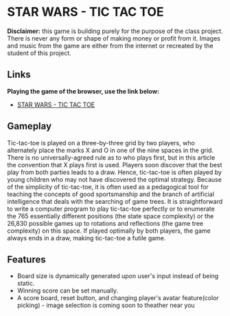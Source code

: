 <h1>STAR WARS - TIC TAC TOE</h1>
<p><strong>Disclaimer:</strong> this game is building purely for the purpose of the class project.  There is never any form or shape of making money or profit from it.  Images and music from the game are either from the internet or recreated by the student of this project.</p>

<h2>Links</h2>
<p><strong>Playing the game of the browser, use the link below:</strong></p>
    <ul>
        <li>
            <a href="https://vuken.space">STAR WARS - TIC TAC TOE</a>
        </li>
    </ul>

<h2>Gameplay</h2>
<p>Tic-tac-toe is played on a three-by-three grid by two players, who alternately place the marks X and O in one of the nine spaces in the grid.  There is no universally-agreed rule as to who plays first, but in this article the convention that X plays first is used.  Players soon discover that the best play from both parties leads to a draw. Hence, tic-tac-toe is often played by young children who may not have discovered the optimal strategy. Because of the simplicity of tic-tac-toe, it is often used as a pedagogical tool for teaching the concepts of good sportsmanship and the branch of artificial intelligence that deals with the searching of game trees. It is straightforward to write a computer program to play tic-tac-toe perfectly or to enumerate the 765 essentially different positions (the state space complexity) or the 26,830 possible games up to rotations and reflections (the game tree complexity) on this space.  If played optimally by both players, the game always ends in a draw, making tic-tac-toe a futile game.</p>

<h2>Features</h2>
<ul>
    <li>Board size is dynamically generated upon user's input instead of being static.</li>
    <li>Winning score can be set manually.</li>
    <li>A score board, reset button, and changing player's avatar feature(color picking) - image selection is coming soon to theather near you</li>
</ul>